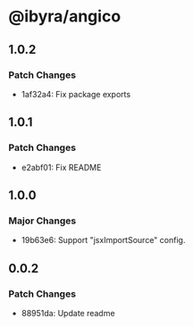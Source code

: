 # @ibyra/angico

## 1.0.2

### Patch Changes

- 1af32a4: Fix package exports

## 1.0.1

### Patch Changes

- e2abf01: Fix README

## 1.0.0

### Major Changes

- 19b63e6: Support "jsxImportSource" config.

## 0.0.2

### Patch Changes

- 88951da: Update readme

